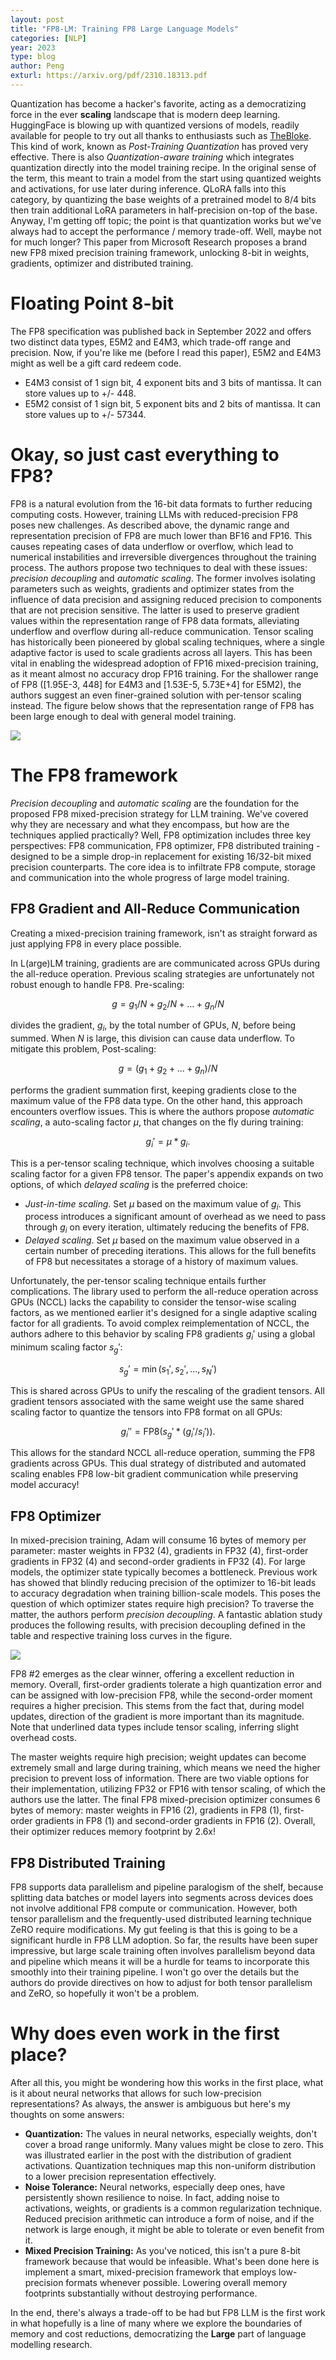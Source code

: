 ```yaml
---
layout: post
title: "FP8-LM: Training FP8 Large Language Models"
categories: [NLP]
year: 2023
type: blog
author: Peng
exturl: https://arxiv.org/pdf/2310.18313.pdf
---
```

Quantization has become a hacker's favorite, acting as a democratizing force in the ever **scaling** landscape that is modern deep learning. HuggingFace is blowing up with quantized versions of models, readily available for people to try out all thanks to enthusiasts such as [TheBloke](https://huggingface.co/TheBloke). This kind of work, known as *Post-Training Quantization* has proved very effective. There is also *Quantization-aware training* which integrates quantization directly into the model training recipe. In the original sense of the term, this meant to train a model from the start using quantized weights and activations, for use later during inference. QLoRA falls into this category, by quantizing the base weights of a pretrained model to 8/4 bits then train additional LoRA parameters in half-precision on-top of the base. Anyway, I'm getting off topic; the point is that quantization works but we've always had to accept the performance / memory trade-off. Well, maybe not for much longer? This paper from Microsoft Research proposes a brand new FP8 mixed precision training framework, unlocking 8-bit in weights, gradients, optimizer and distributed training. 

# Floating Point 8-bit 
The FP8 specification was published back in September 2022 and offers two distinct data types, E5M2 and E4M3, which trade-off range and precision. Now, if you're like me (before I read this paper), E5M2 and E4M3 might as well be a gift card redeem code.  

- E4M3 consist of 1 sign bit, 4 exponent bits and 3 bits of mantissa. It can store values up to +/- 448.
- E5M2 consist of 1 sign bit, 5 exponent bits and 2 bits of mantissa. It can store values up to +/- 57344.

# Okay, so just cast everything to FP8?
FP8 is a natural evolution from the 16-bit data formats to further reducing computing costs. However, training LLMs with reduced-precision FP8 poses new challenges. As described above, the dynamic range and representation precision of FP8 are much lower than BF16 and FP16. This causes repeating cases of data underflow or overflow, which lead to numerical instabilities and irreversible divergences throughout the training process. The authors propose two techniques to deal with these issues: *precision decoupling* and *automatic scaling*. The former involves isolating parameters such as weights, gradients and optimizer states from the influence of data precision and assigning reduced precision to components that are not precision sensitive. The latter is used to preserve gradient values within the representation range of FP8 data formats, alleviating underflow and overflow during all-reduce communication. Tensor scaling has historically been pioneered by global scaling techniques, where a single adaptive factor is used to scale gradients across all layers. This has been vital in enabling the widespread adoption of FP16 mixed-precision training, as it meant almost no accuracy drop FP16 training. For the shallower range of FP8 ([1.95E-3, 448] for E4M3 and [1.53E-5, 5.73E+4] for E5M2), the authors suggest an even finer-grained solution with per-tensor scaling instead. The figure below shows that the representation range of FP8 has been large enough to deal with general model training.

![](images/fp8tensorscaling.png)

# The FP8 framework
*Precision decoupling* and *automatic scaling* are the foundation for the proposed FP8 mixed-precision strategy for LLM training. We've covered why they are necessary and what they encompass, but how are the techniques applied practically? Well, FP8 optimization includes three key perspectives: FP8 communication, FP8 optimizer, FP8 distributed training - designed to be a simple drop-in replacement for existing 16/32-bit mixed precision counterparts. The core idea is to infiltrate FP8 compute, storage and communication into the whole progress of large model training. 

## FP8 Gradient and All-Reduce Communication
Creating a mixed-precision training framework, isn't as straight forward as just applying FP8 in every place possible. 

In L(arge)LM training, gradients are are communicated across GPUs during the all-reduce operation. Previous scaling strategies are unfortunately not robust enough to handle FP8. Pre-scaling:

$$ g = g_1 / N + g_2 / N + ... + g_n / N$$

divides the gradient, $g_i$, by the total number of GPUs, $N$, before being summed. When $N$ is large, this division can cause data underflow. To mitigate this problem, Post-scaling:

$$ g = (g_1 + g_2 + ... + g_n) / N$$

performs the gradient summation first, keeping gradients close to the maximum value of the FP8 data type. On the other hand, this approach encounters overflow issues. This is where the authors propose *automatic scaling*, a auto-scaling factor $\mu$, that changes on the fly during training:

$$ g_i' = \mu * g_i.$$

This is a per-tensor scaling technique, which involves choosing a suitable scaling factor for a given FP8 tensor. The paper's appendix expands on two options, of which *delayed scaling* is the preferred choice:

- *Just-in-time scaling*. Set $\mu$ based on the maximum value of $g_i$. This process introduces a significant amount of overhead as we need to pass through $g_i$ on every iteration, ultimately reducing the benefits of FP8.
- *Delayed scaling*. Set $\mu$ based on the maximum value observed in a certain number of preceding iterations. This allows for the full benefits of FP8 but necessitates a storage of a history of maximum values.

Unfortunately, the per-tensor scaling technique entails further complications. The library used to perform the all-reduce operation across GPUs (NCCL) lacks the capability to consider the tensor-wise scaling factors, as we mentioned earlier it's designed for a single adaptive scaling factor for all gradients. To avoid complex reimplementation of NCCL, the authors adhere to this behavior by scaling FP8 gradients $g_i'$ using a global minimum scaling factor $s_g'$:

$$ s_g' = \min(s_1', s_2', ... , s_N') $$

This is shared across GPUs to unify the rescaling of the gradient tensors. All gradient tensors associated with the same weight use the same shared scaling factor to quantize the tensors into FP8 format on all GPUs:

$$ g_i'' = \text{FP8}(s_g' * (g_i' / s_i')).$$

This allows for the standard NCCL all-reduce operation, summing the FP8 gradients across GPUs. This dual strategy of distributed and automated scaling enables FP8 low-bit gradient communication while preserving model accuracy!

## FP8 Optimizer
In mixed-precision training, Adam will consume 16 bytes of memory per parameter: master weights in FP32 (4), gradients in FP32 (4), first-order gradients in FP32 (4) and second-order gradients in FP32 (4). For large models, the optimizer state typically becomes a bottleneck. Previous work has showed that blindly reducing precision of the optimizer to 16-bit leads to accuracy degradation when training billion-scale models. This poses the question of which optimizer states require high precision? To traverse the matter, the authors perform *precision decoupling*. A fantastic ablation study produces the following results, with precision decoupling defined in the table and respective training loss curves in the figure.

![](/images/fp8precisiondecouple.png)

FP8 #2 emerges as the clear winner, offering a excellent reduction in memory. Overall, first-order gradients tolerate a high quantization error and can be assigned with low-precision FP8, while the second-order moment requires a higher precision. This stems from the fact that, during model updates, direction of the gradient is more important than its magnitude. Note that underlined data types include tensor scaling, inferring slight overhead costs. 

The master weights require high precision; weight updates can become extremely small and large during training, which means we need the higher precision to prevent loss of information. There are two viable options for their implementation, utilizing FP32 or FP16 with tensor scaling, of which the authors use the latter. The final FP8 mixed-precision optimizer consumes 6 bytes of memory: master weights in FP16 (2), gradients in FP8 (1), first-order gradients in FP8 (1) and second-order gradients in FP16 (2). Overall, their optimizer reduces memory footprint by 2.6x!

## FP8 Distributed Training
FP8 supports data parallelism and pipeline paralogism of the shelf, because splitting data batches or model layers into segments across devices does not involve additional FP8 compute or communication. However, both tensor parallelism and the frequently-used distributed learning technique ZeRO require modifications. My gut feeling is that this is going to be a significant hurdle in FP8 LLM adoption. So far, the results have been super impressive, but large scale training often involves parallelism beyond data and pipeline which means it will be a hurdle for teams to incorporate this smoothly into their training pipeline. I won't go over the details but the authors do provide directives on how to adjust for both tensor parallelism and ZeRO, so hopefully it won't be a problem.  

# Why does even work in the first place?
After all this, you might be wondering how this works in the first place, what is it about neural networks that allows for such low-precision representations? As always, the answer is ambiguous but here's my thoughts on some answers:

- **Quantization:** The values in neural networks, especially weights, don't cover a broad range uniformly. Many values might be close to zero. This was illustrated earlier in the post with the distribution of gradient activations. Quantization techniques map this non-uniform distribution to a lower precision representation effectively.
- **Noise Tolerance:** Neural networks, especially deep ones, have persistently shown resilience to noise. In fact, adding noise to activations, weights, or gradients is a common regularization technique. Reduced precision arithmetic can introduce a form of noise, and if the network is large enough, it might be able to tolerate or even benefit from it.
- **Mixed Precision Training:** As you've noticed, this isn't a pure 8-bit framework because that would be infeasible. What's been done here is implement a smart, mixed-precision framework that employs low-precision formats whenever possible. Lowering overall memory footprints substantially without destroying performance.

In the end, there's always a trade-off to be had but FP8 LLM is the first work in what hopefully is a line of many where we explore the boundaries of memory and cost reductions, democratizing the **Large** part of language modelling research.


